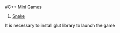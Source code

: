 #C++ Mini Games
1.  [Snake](https://github.com/ZhdanovPasha/MiniGames/blob/master/Snake/Snake.cpp)

It is necessary to install glut library to launch the game
